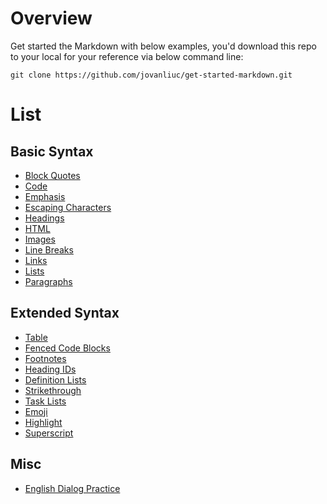 # Overview
Get started the Markdown with below examples,
you'd download this repo to your local for your reference
via below command line:
```shell
git clone https://github.com/jovanliuc/get-started-markdown.git
```

# List
## Basic Syntax
- [Block Quotes](/basic-syntax/Blockquotes.mdlockquotes.md)
- [Code](/basic-syntax/Code.mdyntax/Code.md)
- [Emphasis](/basic-syntax/Emphasis.mdx/Emphasis.md)
- [Escaping Characters](/basic-syntax/Escaping-Characters.mdCharacters.md)
- [Headings](/basic-syntax/Headings.mdx/Headings.md)
- [HTML](/basic-syntax/HTML.mdyntax/HTML.md)
- [Images](/basic-syntax/Images.mdtax/Images.md)
- [Line Breaks](/basic-syntax/Line-Breaks.mdine-Breaks.md)
- [Links](/basic-syntax/Links.mdntax/Links.md)
- [Lists](/basic-syntax/Lists.mdntax/Lists.md)
- [Paragraphs](/basic-syntax/Paragraphs.mdParagraphs.md)

## Extended Syntax
- [Table](/extended-syntax/Table.md)
- [Fenced Code Blocks](/extended-syntax/Fenced-Code-Blocks.md)
- [Footnotes](/extended-syntax/Footnotes.md)
- [Heading IDs](/extended-syntax/Heading-IDs.md)
- [Definition Lists](/extended-syntax/Definition-Lists.md)
- [Strikethrough](/extended-syntax/Strikethrough.md)
- [Task Lists](/extended-syntax/Task-Lists.md)
- [Emoji](/extended-syntax/Emoji.md)
- [Highlight](/extended-syntax/Highlight.md)
- [Superscript](/extended-syntax/Superscript.md)

## Misc
- [English Dialog Practice](/misc/English-Dialog-With-5-Guys.md)
